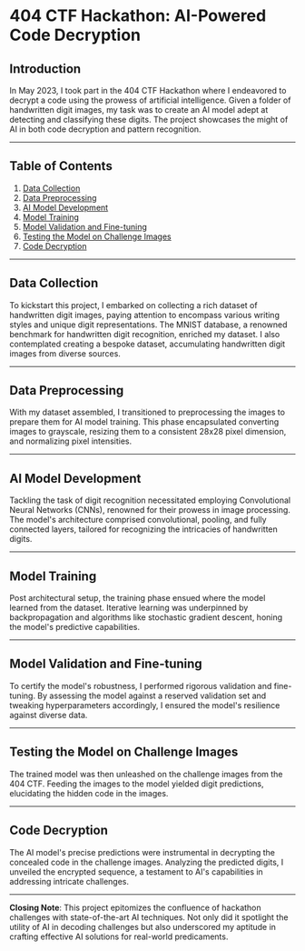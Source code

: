 # 404 CTF Hackathon: AI-Powered Code Decryption

## Introduction
In May 2023, I took part in the 404 CTF Hackathon where I endeavored to decrypt a code using the prowess of artificial intelligence. Given a folder of handwritten digit images, my task was to create an AI model adept at detecting and classifying these digits. The project showcases the might of AI in both code decryption and pattern recognition.

---

## Table of Contents
1. [Data Collection](#data-collection)
2. [Data Preprocessing](#data-preprocessing)
3. [AI Model Development](#ai-model-development)
4. [Model Training](#model-training)
5. [Model Validation and Fine-tuning](#model-validation-and-fine-tuning)
6. [Testing the Model on Challenge Images](#testing-the-model-on-challenge-images)
7. [Code Decryption](#code-decryption)

---

## Data Collection

To kickstart this project, I embarked on collecting a rich dataset of handwritten digit images, paying attention to encompass various writing styles and unique digit representations. The MNIST database, a renowned benchmark for handwritten digit recognition, enriched my dataset. I also contemplated creating a bespoke dataset, accumulating handwritten digit images from diverse sources.

---

## Data Preprocessing

With my dataset assembled, I transitioned to preprocessing the images to prepare them for AI model training. This phase encapsulated converting images to grayscale, resizing them to a consistent 28x28 pixel dimension, and normalizing pixel intensities.

---

## AI Model Development

Tackling the task of digit recognition necessitated employing Convolutional Neural Networks (CNNs), renowned for their prowess in image processing. The model's architecture comprised convolutional, pooling, and fully connected layers, tailored for recognizing the intricacies of handwritten digits.

---

## Model Training

Post architectural setup, the training phase ensued where the model learned from the dataset. Iterative learning was underpinned by backpropagation and algorithms like stochastic gradient descent, honing the model's predictive capabilities.

---

## Model Validation and Fine-tuning

To certify the model's robustness, I performed rigorous validation and fine-tuning. By assessing the model against a reserved validation set and tweaking hyperparameters accordingly, I ensured the model's resilience against diverse data.

---

## Testing the Model on Challenge Images

The trained model was then unleashed on the challenge images from the 404 CTF. Feeding the images to the model yielded digit predictions, elucidating the hidden code in the images.

---

## Code Decryption

The AI model's precise predictions were instrumental in decrypting the concealed code in the challenge images. Analyzing the predicted digits, I unveiled the encrypted sequence, a testament to AI's capabilities in addressing intricate challenges.

---

**Closing Note**: This project epitomizes the confluence of hackathon challenges with state-of-the-art AI techniques. Not only did it spotlight the utility of AI in decoding challenges but also underscored my aptitude in crafting effective AI solutions for real-world predicaments.
